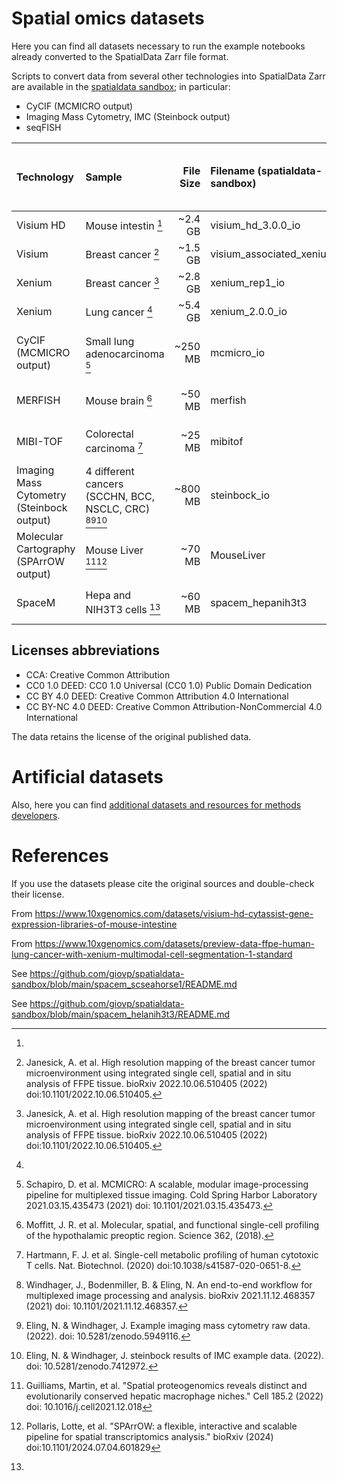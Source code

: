 # Spatial omics datasets

Here you can find all datasets necessary to run the example notebooks already converted
to the SpatialData Zarr file format.

Scripts to convert data from several other technologies into SpatialData Zarr are
available in the [spatialdata sandbox](https://github.com/giovp/spatialdata-sandbox); in
particular:

- CyCIF (MCMICRO output)
- Imaging Mass Cytometry, IMC (Steinbock output)
- seqFISH

| Technology                                | Sample                                                    | File Size | Filename (spatialdata-sandbox) | download data (latest stable release)                                                           | license           |
|:------------------------------------------|:----------------------------------------------------------|----------:|:-------------------------------|:------------------------------------------------------------------------------------------------|:------------------|
| Visium HD                                 | Mouse intestin [^1]                                       |   ~2.4 GB | visium_hd_3.0.0_io             | [.zarr.zip](https://s3.embl.de/spatialdata/spatialdata-sandbox/visium_hd_3.0.0_io.zip)          | CCA               |
| Visium                                    | Breast cancer [^2]                                        |   ~1.5 GB | visium_associated_xenium_io    | [.zarr.zip](https://s3.embl.de/spatialdata/spatialdata-sandbox/visium_associated_xenium_io.zip) | CCA               |
| Xenium                                    | Breast cancer [^2]                                        |   ~2.8 GB | xenium_rep1_io                 | [.zarr.zip](https://s3.embl.de/spatialdata/spatialdata-sandbox/xenium_rep1_io.zip)              | CCA               |
| Xenium                                    | Lung cancer [^3]                                          |   ~5.4 GB | xenium_2.0.0_io                | [.zarr.zip](https://s3.embl.de/spatialdata/spatialdata-sandbox/xenium_2.0.0_io.zip)             | CCA               |
| CyCIF (MCMICRO output)                    | Small lung adenocarcinoma [^4]                            |   ~250 MB | mcmicro_io                     | [.zarr.zip](https://s3.embl.de/spatialdata/spatialdata-sandbox/mcmicro_io.zip)                  | CC BY-NC 4.0 DEED |
| MERFISH                                   | Mouse brain [^5]                                          |    ~50 MB | merfish                        | [.zarr.zip](https://s3.embl.de/spatialdata/spatialdata-sandbox/merfish.zip)                     | CC0 1.0 DEED      |
| MIBI-TOF                                  | Colorectal carcinoma [^6]                                 |    ~25 MB | mibitof                        | [.zarr.zip](https://s3.embl.de/spatialdata/spatialdata-sandbox/mibitof.zip)                     | CC BY 4.0 DEED    |
| Imaging Mass Cytometry (Steinbock output) | 4 different cancers (SCCHN, BCC, NSCLC, CRC) [^7][^8][^9] |   ~800 MB | steinbock_io                   | [.zarr.zip](https://s3.embl.de/spatialdata/spatialdata-sandbox/steinbock_io.zip)                | CC BY 4.0 DEED    |
| Molecular Cartography (SPArrOW output)    | Mouse Liver [^10][^11]                                    |    ~70 MB | MouseLiver                     | [.zarr.zip](https://s3.embl.de/spatialdata/spatialdata-sandbox/mouse_liver.zip)                 | CC BY 4.0 DEED    |
| SpaceM                                    | Hepa and NIH3T3 cells [^13]                               |    ~60 MB | spacem_hepanih3t3              | [.zarr.zip](https://s3.embl.de/spatialdata/spatialdata-sandbox/spacem_helanih3t3.zip)           | CC BY 4.0 DEED    |

## Licenses abbreviations

- CCA: Creative Common Attribution
- CC0 1.0 DEED: CC0 1.0 Universal (CC0 1.0) Public Domain Dedication
- CC BY 4.0 DEED: Creative Common Attribution 4.0 International
- CC BY-NC 4.0 DEED: Creative Common Attribution-NonCommercial 4.0 International

The data retains the license of the original published data.

# Artificial datasets

Also, here you can
find [additional datasets and resources for methods developers](https://github.com/scverse/spatialdata-notebooks/blob/main/notebooks/developers_resources/storage_format/).

# References

If you use the datasets please cite the original sources and double-check their license.

[^1]:
From https://www.10xgenomics.com/datasets/visium-hd-cytassist-gene-expression-libraries-of-mouse-intestine

[^2]: Janesick, A. et al. High resolution mapping of the breast cancer tumor
microenvironment using integrated single cell, spatial and in situ analysis of FFPE
tissue. bioRxiv 2022.10.06.510405 (2022) doi:10.1101/2022.10.06.510405.

[^3]:
From https://www.10xgenomics.com/datasets/preview-data-ffpe-human-lung-cancer-with-xenium-multimodal-cell-segmentation-1-standard

[^4]: Schapiro, D. et al. MCMICRO: A scalable, modular image-processing pipeline for
multiplexed tissue imaging. Cold Spring Harbor Laboratory 2021.03.15.435473 (2021) doi:
10.1101/2021.03.15.435473.

[^5]: Moffitt, J. R. et al. Molecular, spatial, and functional single-cell profiling of
the hypothalamic preoptic region. Science 362, (2018).

[^6]: Hartmann, F. J. et al. Single-cell metabolic profiling of human cytotoxic T cells.
Nat. Biotechnol. (2020) doi:10.1038/s41587-020-0651-8.

[^7]: Windhager, J., Bodenmiller, B. & Eling, N. An end-to-end workflow for multiplexed
image processing and analysis. bioRxiv 2021.11.12.468357 (2021) doi:
10.1101/2021.11.12.468357.

[^8]: Eling, N. & Windhager, J. Example imaging mass cytometry raw data. (2022). doi:
10.5281/zenodo.5949116.

[^9]: Eling, N. & Windhager, J. steinbock results of IMC example data. (2022). doi:
10.5281/zenodo.7412972.

[^10]: Guilliams, Martin, et al. "Spatial proteogenomics reveals distinct and
evolutionarily conserved hepatic macrophage niches." Cell 185.2 (2022) doi:
10.1016/j.cell2021.12.018

[^11]: Pollaris, Lotte, et al. "SPArrOW: a flexible, interactive and scalable pipeline
for spatial transcriptomics analysis." bioRxiv (2024) doi:10.1101/2024.07.04.601829

[^12]:
See https://github.com/giovp/spatialdata-sandbox/blob/main/spacem_scseahorse1/README.md

[^13]:
See https://github.com/giovp/spatialdata-sandbox/blob/main/spacem_helanih3t3/README.md
